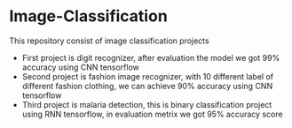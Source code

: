 # Image-Classification
This repository consist of image classification projects 

- First project is digit recognizer, after evaluation the model we got 99% accuracy using CNN tensorflow
- Second project is fashion image recognizer, with 10 different label of different fashion clothing, we can achieve 90% accuracy using CNN tensorflow
- Third project is malaria detection, this is binary classification project using RNN tensorflow, in evaluation metrix we got 95% accuracy score
